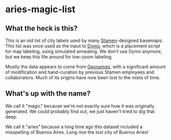aries-magic-list
================

What the heck is this?
---
This is an old list of city labels used by many [Stamen](http://stamen.com)-designed basemaps. This list was once used as the input to [Dymo](https://github.com/migurski/dymo), which is a placement script for map labeling, using simulated annealing. We don't use Dymo anymore, but we keep this file around for low-zoom labeling.

Mostly the data appears to come from [Geonames](http://geonames.org), with a significant amount of modification and hand-curation by previous Stamen employees and collaborators. Much of its origins have now been lost to the mists of time.

What's up with the name?
---
We call it "magic" because we're not exactly sure how it was originally generated. We could probably find out, we just haven't tried to dig that deep.

We call it "aries" because a long time ago this dataset included a misspelling of Buenos Aires. Long-live the lost city of Buenos Aries!
